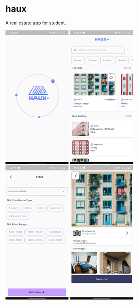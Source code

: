 # haux

A real estate app for student.
<tr>
<img src="repoImages/splash.jpg" width= "200"> 
<img src="repoImages/homeScreen.jpg" width= "200"> 
<img src="repoImages/filterScreen.jpg" width= "200">
<img src="repoImages/hauxDetail.jpg" width= "200">
</tr>

